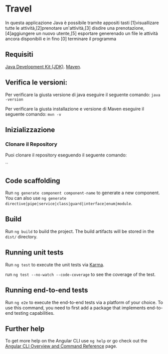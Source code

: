 # Travel
In questa applicazione Java è possibile tramite appositi tasti  [1]visuallizare tutte le attività,[2]prenotare un'attività,[3] disdire una prenotazione,
[4]aggiungere un nuovo utente,[5] esportare generenado un file le attività ancora disponibili e in fino [0] terminare il programma

## Requisiti
[Java Development Kit (JDK)](https://www.oracle.com/java/technologies/downloads/).
[Maven](https://maven.apache.org/download.cgi).

## Verifica le versioni:
Per verificare la giusta versione di java eseguire il seguente comando: 
`java -version`

Per verificare la giusta installazione e versione di Maven eseguire il seguente comando:
`mvn -v`

## Inizializzazione

### Clonare il Repository
Puoi clonare il repository eseguendo il seguente comando:

``

## Code scaffolding

Run `ng generate component component-name` to generate a new component. You can also use `ng generate directive|pipe|service|class|guard|interface|enum|module`.

## Build

Run `ng build` to build the project. The build artifacts will be stored in the `dist/` directory.

## Running unit tests

Run `ng test` to execute the unit tests via [Karma](https://karma-runner.github.io).

run `ng test --no-watch --code-coverage` to see the coverage of the test.

## Running end-to-end tests

Run `ng e2e` to execute the end-to-end tests via a platform of your choice. To use this command, you need to first add a package that implements end-to-end testing capabilities.

## Further help

To get more help on the Angular CLI use `ng help` or go check out the [Angular CLI Overview and Command Reference](https://angular.io/cli) page.
